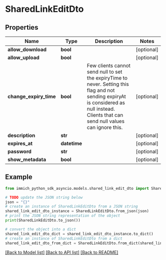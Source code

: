 # SharedLinkEditDto


## Properties

Name | Type | Description | Notes
------------ | ------------- | ------------- | -------------
**allow_download** | **bool** |  | [optional] 
**allow_upload** | **bool** |  | [optional] 
**change_expiry_time** | **bool** | Few clients cannot send null to set the expiryTime to never. Setting this flag and not sending expiryAt is considered as null instead. Clients that can send null values can ignore this. | [optional] 
**description** | **str** |  | [optional] 
**expires_at** | **datetime** |  | [optional] 
**password** | **str** |  | [optional] 
**show_metadata** | **bool** |  | [optional] 

## Example

```python
from immich_python_sdk_asyncio.models.shared_link_edit_dto import SharedLinkEditDto

# TODO update the JSON string below
json = "{}"
# create an instance of SharedLinkEditDto from a JSON string
shared_link_edit_dto_instance = SharedLinkEditDto.from_json(json)
# print the JSON string representation of the object
print(SharedLinkEditDto.to_json())

# convert the object into a dict
shared_link_edit_dto_dict = shared_link_edit_dto_instance.to_dict()
# create an instance of SharedLinkEditDto from a dict
shared_link_edit_dto_from_dict = SharedLinkEditDto.from_dict(shared_link_edit_dto_dict)
```
[[Back to Model list]](../README.md#documentation-for-models) [[Back to API list]](../README.md#documentation-for-api-endpoints) [[Back to README]](../README.md)


